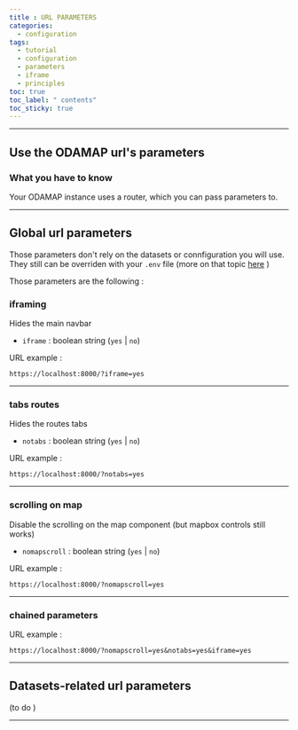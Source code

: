 ```yaml
---
title : URL PARAMETERS
categories:
  - configuration
tags:
  - tutorial
  - configuration
  - parameters
  - iframe
  - principles
toc: true
toc_label: " contents"
toc_sticky: true
---
```



--------

## Use the ODAMAP url's parameters

### What you have to know

Your ODAMAP instance uses a router, which you can pass parameters to. 


-------
## Global url parameters

Those parameters don't rely on the datasets or connfiguration you will use. They still can be overriden with your `.env` file (more on that topic [here]({{site.baseurl}}/configuration/config-envfile) )

Those parameters are the following : 

### iframing

Hides the main navbar 

- `iframe` : boolean string (`yes` | `no`)

URL example : 

```http
https://localhost:8000/?iframe=yes
```

-------
### tabs routes

Hides the routes tabs 

- `notabs` : boolean string (`yes` | `no`)

URL example :

```http
https://localhost:8000/?notabs=yes
```

------
### scrolling on map

Disable the scrolling on the map component (but mapbox controls still works) 

- `nomapscroll` : boolean string (`yes` | `no`)

URL example :

```http
https://localhost:8000/?nomapscroll=yes
```

------------

### chained parameters

URL example :

```http
https://localhost:8000/?nomapscroll=yes&notabs=yes&iframe=yes
```



-------
## Datasets-related url parameters

(to do )

------


<br>
<br>
